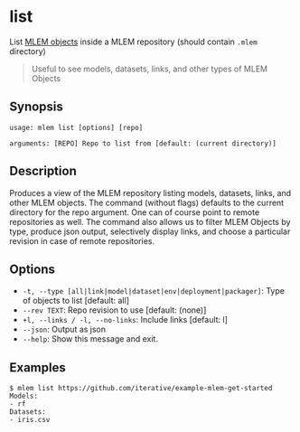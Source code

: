 # list

List [MLEM objects](/doc/user-guide/basic-concepts#mlem-objects) inside a MLEM
repository (should contain `.mlem` directory)

> Useful to see models, datasets, links, and other types of MLEM Objects

## Synopsis

```usage
usage: mlem list [options] [repo]

arguments: [REPO] Repo to list from [default: (current directory)]
```

## Description

Produces a view of the MLEM repository listing models, datasets, links, and
other MLEM objects. The command (without flags) defaults to the current
directory for the repo argument. One can of course point to remote repositories
as well. The command also allows us to filter MLEM Objects by type, produce json
output, selectively display links, and choose a particular revision in case of
remote repositories.

## Options

- `-t, --type [all|link|model|dataset|env|deployment|packager]`: Type of objects
  to list [default: all]
- `--rev TEXT`: Repo revision to use [default: (none)]
- `+l, --links / -l, --no-links`: Include links [default: l]
- `--json`: Output as json
- `--help`: Show this message and exit.

## Examples

```mlem
$ mlem list https://github.com/iterative/example-mlem-get-started
Models:
- rf
Datasets:
- iris.csv
```
